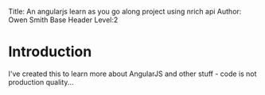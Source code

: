 Title:	An angularjs learn as you go along project using nrich api
Author:	Owen Smith
Base Header Level:2  

# Introduction #

I've created this to learn more about AngularJS and other stuff - code is not production quality...